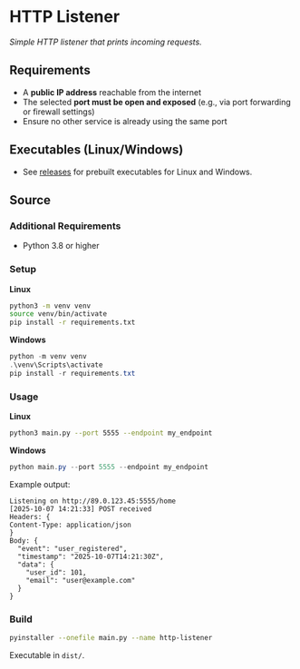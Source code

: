 # HTTP Listener

_Simple HTTP listener that prints incoming requests._

## Requirements

- A **public IP address** reachable from the internet
- The selected **port must be open and exposed** (e.g., via port forwarding or firewall settings)
- Ensure no other service is already using the same port

## Executables (Linux/Windows)

- See [releases](https://github.com/alxweis/http-listener/releases) for prebuilt executables for Linux and Windows.

## Source

### Additional Requirements

- Python 3.8 or higher

### Setup

**Linux**
```bash
python3 -m venv venv
source venv/bin/activate
pip install -r requirements.txt
````

**Windows**
```powershell
python -m venv venv
.\venv\Scripts\activate
pip install -r requirements.txt
````

### Usage

**Linux**
```bash
python3 main.py --port 5555 --endpoint my_endpoint
```

**Windows**
```powershell
python main.py --port 5555 --endpoint my_endpoint
```

Example output:

```
Listening on http://89.0.123.45:5555/home
[2025-10-07 14:21:33] POST received
Headers: {
Content-Type: application/json
}
Body: {
  "event": "user_registered",
  "timestamp": "2025-10-07T14:21:30Z",
  "data": {
    "user_id": 101,
    "email": "user@example.com"
  }
}
```

### Build

```bash
pyinstaller --onefile main.py --name http-listener
```

Executable in `dist/`.
